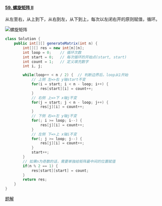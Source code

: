 #### [59. 螺旋矩阵 II](https://leetcode.cn/problems/spiral-matrix-ii/)

从左至右，从上到下，从右到左，从下到上，每次以左闭右开的原则赋值，循环。

![螺旋矩阵](https://cdn.jsdelivr.net/gh/iamk123/typora@main/uPic/2023/09/23/20465216954732121695473212431saflv5-105224165733514416573351443552eUM3g-2020121623550681.png)

```java
class Solution {
    public int[][] generateMatrix(int n) {
        int[][] res = new int[n][n];
        int loop = 0;    // 循环次数
        int start = 0;   // 每次循环的开始点(start, start)
        int count = 1;   // 定义填充数字
        int i, j;

        while(loop++ < n / 2) {  // 判断边界后，loop从1开始
            // 上侧 左=>右 y轴start不变
            for(i = start; i < n - loop; i++) {
                res[start][i] = count++;
            }
            // 右侧 上=>下 x轴j不变
            for(j = start; j < n - loop; j++) {
                res[j][i] = count++;
            }
            // 下侧 右=>左 y轴j不变
            for(; i >= loop; i--) {
                res[j][i] = count++;
            }
            // 左侧 下=>上 x轴i不变
            for(; j >= loop; j--) {
                res[j][i] = count++;
            }
            start++;
        }
        // 如果n为奇数的话，需要单独给矩阵最中间的位置赋值
        if(n % 2 == 1) {
            res[start][start] = count;
        }
        return res;
    }
}
```

[题解](https://programmercarl.com/0059.螺旋矩阵II.html#_59-螺旋矩阵ii)

